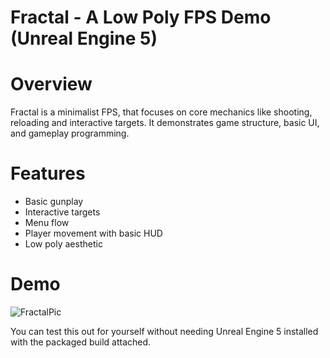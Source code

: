 # Fractal - A Low Poly FPS Demo (Unreal Engine 5)

# Overview
Fractal is a minimalist FPS, that focuses on core mechanics like shooting, reloading and interactive targets. It demonstrates game structure, basic UI, and gameplay programming.

# Features
- Basic gunplay
- Interactive targets
- Menu flow
- Player movement with basic HUD
- Low poly aesthetic

# Demo
![FractalPic](https://github.com/user-attachments/assets/f85175cb-4108-46c4-8927-d62086b31846)

You can test this out for yourself without needing Unreal Engine 5 installed with the packaged build attached.
